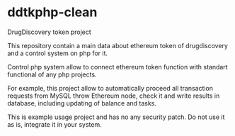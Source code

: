 # ddtkphp-clean
DrugDiscovery token project

This repository contain a main data about ethereum token of drugdiscovery and a control system on php for it.

Control php system allow to connect ethereum token function with standart functional of any php projects.

For example, this project allow to automatically proceed all transaction requests from MySQL throw Ethereum node, check it and write results in database, including updating of balance and tasks.

This is example usage project and has no any security patch. Do not use it as is, integrate it in your system.
